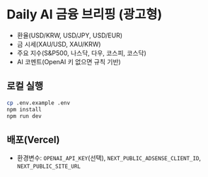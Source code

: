 
# Daily AI 금융 브리핑 (광고형)

- 환율(USD/KRW, USD/JPY, USD/EUR)
- 금 시세(XAU/USD, XAU/KRW)
- 주요 지수(S&P500, 나스닥, 다우, 코스피, 코스닥)
- AI 코멘트(OpenAI 키 없으면 규칙 기반)

## 로컬 실행
```bash
cp .env.example .env
npm install
npm run dev
```

## 배포(Vercel)
- 환경변수: `OPENAI_API_KEY`(선택), `NEXT_PUBLIC_ADSENSE_CLIENT_ID`, `NEXT_PUBLIC_SITE_URL`
